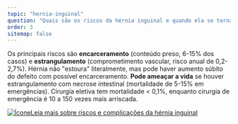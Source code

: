 ```yaml
---
topic: "hernia-inguinal"
question: "Quais são os riscos da hérnia inguinal e quando ela se torna perigosa? Pode \"estourar\" ou ameaçar a vida?"
order: 3
sitemap: false
---
```


Os principais riscos são **encarceramento** (conteúdo preso, 6-15% dos casos) e **estrangulamento** (comprometimento vascular, risco anual de 0,2-2,7%). Hérnia não "estoura" literalmente, mas pode haver aumento súbito do defeito com possível encarceramento. **Pode ameaçar a vida** se houver estrangulamento com necrose intestinal (mortalidade de 5-15% em emergências). Cirurgia eletiva tem mortalidade < 0,1%, enquanto cirurgia de emergência é 10 a 150 vezes mais arriscada.

<p><a href="{% link _posts/2025-10-02-hernia-inguinal-perigos-complicacoes.md %}">
  <img src="/assets/images/icon-document.svg" class="icon" alt="Ícone" />Leia mais sobre riscos e complicações da hérnia inguinal</a></p>
